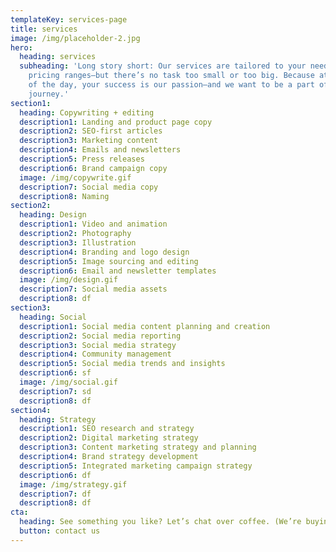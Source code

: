 ```yaml
---
templateKey: services-page
title: services
image: /img/placeholder-2.jpg
hero:
  heading: services
  subheading: 'Long story short: Our services are tailored to your needs, so
    pricing ranges—but there’s no task too small or too big. Because at the end
    of the day, your success is our passion—and we want to be a part of your
    journey.'
section1:
  heading: Copywriting + editing
  description1: Landing and product page copy
  description2: SEO-first articles
  description3: Marketing content
  description4: Emails and newsletters
  description5: Press releases
  description6: Brand campaign copy
  image: /img/copywrite.gif
  description7: Social media copy
  description8: Naming
section2:
  heading: Design
  description1: Video and animation
  description2: Photography
  description3: Illustration
  description4: Branding and logo design
  description5: Image sourcing and editing
  description6: Email and newsletter templates
  image: /img/design.gif
  description7: Social media assets
  description8: df
section3:
  heading: Social
  description1: Social media content planning and creation
  description2: Social media reporting
  description3: Social media strategy
  description4: Community management
  description5: Social media trends and insights
  description6: sf
  image: /img/social.gif
  description7: sd
  description8: df
section4:
  heading: Strategy
  description1: SEO research and strategy
  description2: Digital marketing strategy
  description3: Content marketing strategy and planning
  description4: Brand strategy development
  description5: Integrated marketing campaign strategy
  description6: df
  image: /img/strategy.gif
  description7: df
  description8: df
cta:
  heading: See something you like? Let’s chat over coffee. (We’re buying.)
  button: contact us
---
```


